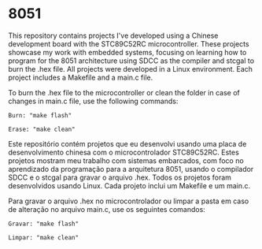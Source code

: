 # 8051
This repository contains projects I've developed using a Chinese development board with the STC89C52RC microcontroller. 
These projects showcase my work with embedded systems, focusing on learning how to program for the 8051 architecture using SDCC as the compiler and stcgal to burn the .hex file. 
All projects were developed in a Linux environment. Each project includes a Makefile and a main.c file.

To burn the .hex file to the microcontroller or clean the folder in case of changes in main.c file, use the following commands:

    Burn: "make flash"

    Erase: "make clean"



Este repositório contém projetos que eu desenvolvi usando uma placa de desenvolvimento chinesa com o microcontrolador STC89C52RC. 
Estes projetos mostram meu trabalho com sistemas embarcados, com foco no aprendizado da programação para a arquitetura 8051, usando o compilador SDCC e o stcgal para gravar o arquivo .hex.
Todos os projetos foram desenvolvidos usando Linux. Cada projeto inclui um Makefile e um main.c.

Para gravar o arquivo .hex no microcontrolador ou limpar a pasta em caso de alteração no arquivo main.c, use os seguintes comandos:

    Gravar: "make flash"

    Limpar: "make clean"
